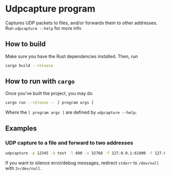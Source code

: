 # Udpcapture program
Captures UDP packets to files, and/or forwards them to other addresses.
Run `udpcapture --help` for more info

## How to build
Make sure you have the Rust dependencies installed.
Then, run
```bash
cargo build --release
```

## How to run with `cargo`
Once you've built the project, you may do
```bash
cargo run --release -- [ program args ]
```
Where the `[ program args ]` are defined by `udpcapture --help`.

## Examples
### UDP capture to a file and forward to two addresses
```bash
udpcapture -p 12345 -b test -l 600 -s 32768 -f 127.0.0.1:61000 -f 127.0.0.1:62000
```

If you want to silence error/debug messages,
    redirect `stderr` to `/dev/null` with `2>/dev/null`.
